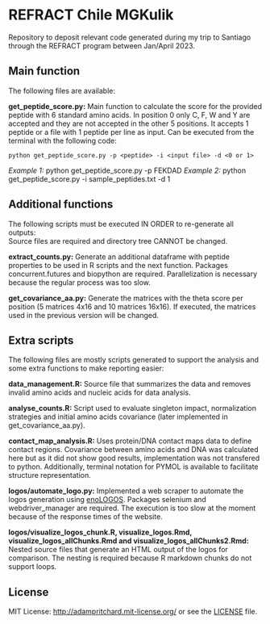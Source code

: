 # REFRACT Chile MGKulik
Repository to deposit relevant code generated during my trip to Santiago through the REFRACT program between Jan/April 2023.

## Main function


The following files are available:

**get_peptide_score.py:** Main function to calculate the score for the provided peptide with 6 standard amino acids.
In position 0 only C, F, W and Y are accepted and they are not accepted in the other 5 positions.
It accepts 1 peptide or a file with 1 peptide per line as input. Can be executed from the terminal with the following code:

```
python get_peptide_score.py -p <peptide> -i <input file> -d <0 or 1>
```

*Example 1:* python get_peptide_score.py -p FEKDAD
*Example 2:* python get_peptide_score.py -i sample_peptides.txt -d 1

## Additional functions


The following scripts must be executed IN ORDER to re-generate all outputs:<br>
Source files are required and directory tree CANNOT be changed.

**extract_counts.py:** Generate an additional dataframe with peptide properties to be used in R scripts and the next function.
Packages concurrent.futures and biopython are required. Parallelization is necessary because the regular process was too slow.

**get_covariance_aa.py:** Generate the matrices with the theta score per position (5 matrices 4x16 and 10 matrices 16x16).
If executed, the matrices used in the previous version will be changed.

## Extra scripts

The following files are mostly scripts generated to support the analysis and some extra functions to make reporting easier:

**data_management.R:** Source file that summarizes the data and removes invalid amino acids and nucleic acids for data analysis.

**analyse_counts.R:** Script used to evaluate singleton impact, normalization strategies and initial amino acids covariance (later implemented in get_covariance_aa.py).

**contact_map_analysis.R:** Uses protein/DNA contact maps data to define contact regions. Covariance between amino acids and DNA was calculated here but as it did not show good results, implementation was not transfered to python. Additionally, terminal notation for PYMOL is available to facilitate structure representation.

**logos/automate_logo.py:** Implemented a web scraper to automate the logos generation using [enoLOGOS](http://www.benoslab.pitt.edu/cgi-bin/enologos/enologos.cgi). Packages selenium and webdriver_manager are required. The execution is too slow at the moment because of the response times of the website.

**logos/visualize_logos_chunk.R, visualize_logos.Rmd, visualize_logos_allChunks.Rmd and visualize_logos_allChunks2.Rmd:** Nested source files that generate an HTML output of the logos for comparison. The nesting is required because R markdown chunks do not support loops.

## License

MIT License: http://adampritchard.mit-license.org/ or see the [LICENSE](LICENSE) file.
